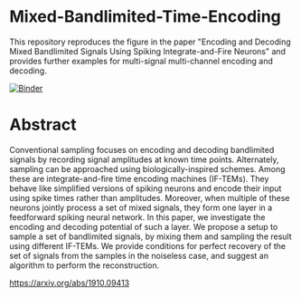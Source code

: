 # Mixed-Bandlimited-Time-Encoding
This repository reproduces the figure in the paper "Encoding and Decoding Mixed Bandlimited Signals Using Spiking Integrate-and-Fire Neurons" and provides further examples for multi-signal multi-channel encoding and decoding.

[![Binder](https://mybinder.org/badge_logo.svg)](https://mybinder.org/v2/gh/karenadam/Mixed-Bandlimited-Time-Encoding/master?filepath=Code%2FMulti-Signal%20Multi-Channel%20Encoding.ipynb)

# Abstract
Conventional sampling focuses on encoding and decoding bandlimited signals by recording signal amplitudes at known time points. Alternately, sampling can be approached using biologically-inspired schemes. Among these are integrate-and-fire time encoding machines (IF-TEMs). They behave like simplified versions of spiking neurons and encode their input using spike times rather than amplitudes.
Moreover, when multiple of these neurons jointly process a set of mixed signals, they form one layer in a feedforward spiking neural network. In this paper, we investigate the encoding and decoding potential of such a layer.
We propose a setup to sample a set of bandlimited signals, by mixing them and sampling the result using different IF-TEMs. We provide conditions for perfect recovery of the set of signals from the samples in the noiseless case, and suggest an algorithm to perform the reconstruction.

https://arxiv.org/abs/1910.09413
